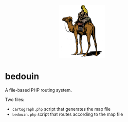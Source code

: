 <center><img src="./logo.png" width="150px"></center>

# bedouin
A file-based PHP routing system.

Two files:
- `cartograph.php` script that generates the map file
- `bedouin.php` script that routes according to the map file